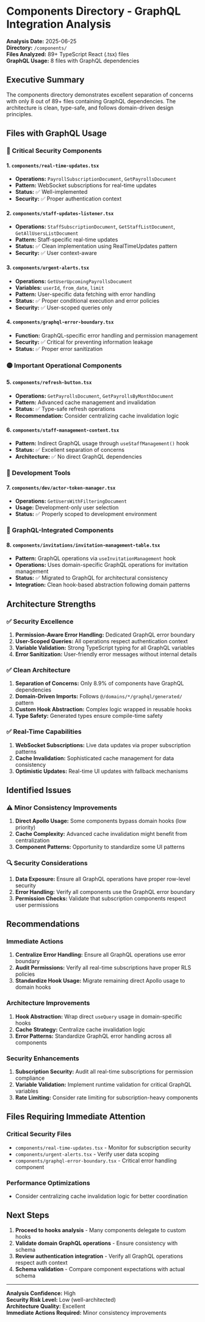 # Components Directory - GraphQL Integration Analysis

**Analysis Date:** 2025-06-25  
**Directory:** `/components/`  
**Files Analyzed:** 89+ TypeScript React (.tsx) files  
**GraphQL Usage:** 8 files with GraphQL dependencies  

## Executive Summary

The components directory demonstrates excellent separation of concerns with only 8 out of 89+ files containing GraphQL dependencies. The architecture is clean, type-safe, and follows domain-driven design principles.

## Files with GraphQL Usage

### 🔴 Critical Security Components

#### 1. `components/real-time-updates.tsx`
- **Operations:** `PayrollSubscriptionDocument`, `GetPayrollsDocument`
- **Pattern:** WebSocket subscriptions for real-time updates
- **Status:** ✅ Well-implemented
- **Security:** ✅ Proper authentication context

#### 2. `components/staff-updates-listener.tsx`
- **Operations:** `StaffSubscriptionDocument`, `GetStaffListDocument`, `GetAllUsersListDocument`
- **Pattern:** Staff-specific real-time updates
- **Status:** ✅ Clean implementation using RealTimeUpdates pattern
- **Security:** ✅ User context-aware

#### 3. `components/urgent-alerts.tsx`
- **Operations:** `GetUserUpcomingPayrollsDocument`
- **Variables:** `userId`, `from_date`, `limit`
- **Pattern:** User-specific data fetching with error handling
- **Status:** ✅ Proper conditional execution and error policies
- **Security:** ✅ User-scoped queries only

#### 4. `components/graphql-error-boundary.tsx`
- **Function:** GraphQL-specific error handling and permission management
- **Security:** ✅ Critical for preventing information leakage
- **Status:** ✅ Proper error sanitization

### 🟡 Important Operational Components

#### 5. `components/refresh-button.tsx`
- **Operations:** `GetPayrollsDocument`, `GetPayrollsByMonthDocument`
- **Pattern:** Advanced cache management and invalidation
- **Status:** ✅ Type-safe refresh operations
- **Recommendation:** Consider centralizing cache invalidation logic

#### 6. `components/staff-management-content.tsx`
- **Pattern:** Indirect GraphQL usage through `useStaffManagement()` hook
- **Status:** ✅ Excellent separation of concerns
- **Architecture:** ✅ No direct GraphQL dependencies

### 🔧 Development Tools

#### 7. `components/dev/actor-token-manager.tsx`
- **Operations:** `GetUsersWithFilteringDocument`
- **Usage:** Development-only user selection
- **Status:** ✅ Properly scoped to development environment

### 📧 GraphQL-Integrated Components

#### 8. `components/invitations/invitation-management-table.tsx`
- **Pattern:** GraphQL operations via `useInvitationManagement` hook
- **Operations:** Uses domain-specific GraphQL operations for invitation management
- **Status:** ✅ Migrated to GraphQL for architectural consistency
- **Integration:** Clean hook-based abstraction following domain patterns

## Architecture Strengths

### ✅ **Security Excellence**
1. **Permission-Aware Error Handling:** Dedicated GraphQL error boundary
2. **User-Scoped Queries:** All operations respect authentication context
3. **Variable Validation:** Strong TypeScript typing for all GraphQL variables
4. **Error Sanitization:** User-friendly error messages without internal details

### ✅ **Clean Architecture**
1. **Separation of Concerns:** Only 8.9% of components have GraphQL dependencies
2. **Domain-Driven Imports:** Follows `@/domains/*/graphql/generated/` pattern
3. **Custom Hook Abstraction:** Complex logic wrapped in reusable hooks
4. **Type Safety:** Generated types ensure compile-time safety

### ✅ **Real-Time Capabilities**
1. **WebSocket Subscriptions:** Live data updates via proper subscription patterns
2. **Cache Invalidation:** Sophisticated cache management for data consistency
3. **Optimistic Updates:** Real-time UI updates with fallback mechanisms

## Identified Issues

### ⚠️ **Minor Consistency Improvements**
1. **Direct Apollo Usage:** Some components bypass domain hooks (low priority)
2. **Cache Complexity:** Advanced cache invalidation might benefit from centralization
3. **Component Patterns:** Opportunity to standardize some UI patterns

### 🔍 **Security Considerations**
1. **Data Exposure:** Ensure all GraphQL operations have proper row-level security
2. **Error Handling:** Verify all components use the GraphQL error boundary
3. **Permission Checks:** Validate that subscription components respect user permissions

## Recommendations

### Immediate Actions
1. **Centralize Error Handling:** Ensure all GraphQL operations use error boundary
2. **Audit Permissions:** Verify all real-time subscriptions have proper RLS policies
3. **Standardize Hook Usage:** Migrate remaining direct Apollo usage to domain hooks

### Architecture Improvements
1. **Hook Abstraction:** Wrap direct `useQuery` usage in domain-specific hooks
2. **Cache Strategy:** Centralize cache invalidation logic
3. **Error Patterns:** Standardize GraphQL error handling across all components

### Security Enhancements
1. **Subscription Security:** Audit all real-time subscriptions for permission compliance
2. **Variable Validation:** Implement runtime validation for critical GraphQL variables
3. **Rate Limiting:** Consider rate limiting for subscription-heavy components

## Files Requiring Immediate Attention

### Critical Security Files
- `components/real-time-updates.tsx` - Monitor for subscription security
- `components/urgent-alerts.tsx` - Verify user data scoping
- `components/graphql-error-boundary.tsx` - Critical error handling component

### Performance Optimizations
- Consider centralizing cache invalidation logic for better coordination

## Next Steps

1. **Proceed to hooks analysis** - Many components delegate to custom hooks
2. **Validate domain GraphQL operations** - Ensure consistency with schema
3. **Review authentication integration** - Verify all GraphQL operations respect auth context
4. **Schema validation** - Compare component expectations with actual schema

---

**Analysis Confidence:** High  
**Security Risk Level:** Low (well-architected)  
**Architecture Quality:** Excellent  
**Immediate Actions Required:** Minor consistency improvements